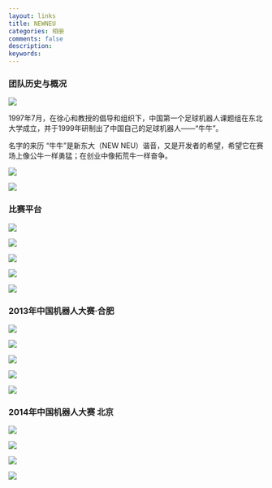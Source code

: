 ```yaml
---
layout: links
title: NEWNEU
categories: 相册
comments: false
description: 
keywords: 
---
```


### 团队历史与概况
![](/images/blog/P1060265.JPG)
 
 1997年7月，在徐心和教授的倡导和组织下，中国第一个足球机器人课题组在东北大学成立，并于1999年研制出了中国自己的足球机器人——“牛牛”。

名字的来历
    “牛牛”是新东大（NEW NEU）谐音，又是开发者的希望，希望它在赛场上像公牛一样勇猛；在创业中像拓荒牛一样奋争。

![](/images/links/2018-10-10-10-16-47.jpg)


![](/images/links/2018-10-10-10-19-35.jpg)


### 比赛平台

![](/images/links/2018-10-10-10-17-45.jpg)


![](/images/links/2018-10-10-10-18-17.jpg)


![](/images/links/2018-10-10-10-20-42.jpg)

![](/images/links/2018-10-10-10-20-55.jpg)


![](/images/links/2018-10-10-10-15-37.jpg)

### 2013年中国机器人大赛·合肥

![](/images/links/2018-10-10-10-19-59.jpg)


![](/images/blog/P1060647.JPG)


![](/images/links/164.JPG)

![](/images/links/162.JPG)


![](/images/blog/P1060436.JPG)

### 2014年中国机器人大赛 北京

![](/images/links/16.JPG)


![](/images/links/DSC00884.JPG)


![](/images/links/GEDC0888.JPG)


![](/images/links/DSC00896.JPG)





